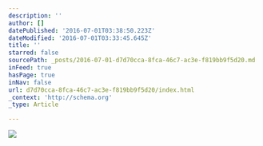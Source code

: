```yaml
---
description: ''
author: []
datePublished: '2016-07-01T03:38:50.223Z'
dateModified: '2016-07-01T03:33:45.645Z'
title: ''
starred: false
sourcePath: _posts/2016-07-01-d7d70cca-8fca-46c7-ac3e-f819bb9f5d20.md
inFeed: true
hasPage: true
inNav: false
url: d7d70cca-8fca-46c7-ac3e-f819bb9f5d20/index.html
_context: 'http://schema.org'
_type: Article

---
```

![](https://the-grid-user-content.s3-us-west-2.amazonaws.com/7a94311e-c3fa-47e1-9429-c2b70689ba14.jpg)